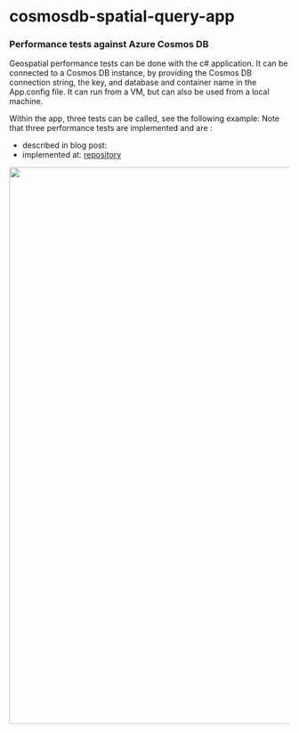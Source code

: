# cosmosdb-spatial-query-app

### Performance tests against Azure Cosmos DB

Geospatial performance tests can be done with the c# application. It can be connected to a Cosmos DB instance, by providing the Cosmos DB connection string, the key, and database and container name in the App.config file. It can run from a VM, but can also be used from a local machine. 

Within the app, three tests can be called, see the following example:
Note that three performance tests are implemented and are :
- described in blog post: 
- implemented at: [repository](https://github.com/delange/cosmosdb-spatial-query-perf.git)

<img src="./img/performance_app.jpg" width=1000px />
